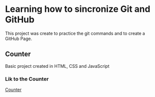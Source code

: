 # Learning how to sincronize Git and GitHub

This project was create to practice the git commands and to create a GitHub Page.

## Counter 
Basic project created in HTML, CSS and JavaScript

### Lik to the Counter
[Counter](https://ferdsleite.github.io/git-github-lessons/)
